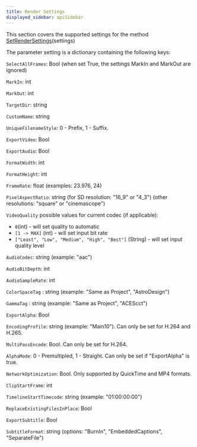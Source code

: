 ```yaml
---
title: Render Settings
displayed_sidebar: apiSidebar
---
```


This section covers the supported settings for the method [SetRenderSettings](https://www.notion.so/SetRenderSettings-settings-fc22f5fc5d0f40de8b0dfd45dd8bdd4b?pvs=21)(settings)

The parameter setting is a dictionary containing the following keys:

`SelectAllFrames`: Bool (when set True, the settings MarkIn and MarkOut are ignored)

`MarkIn`: int

`MarkOut`: int

`TargetDir`: string

`CustomName`: string

`UniqueFilenameStyle`: 0 - Prefix, 1 - Suffix.

`ExportVideo`: Bool

`ExportAudio`: Bool

`FormatWidth`: int

`FormatHeight`: int

`FrameRate`: float (examples: 23.976, 24)

`PixelAspectRatio`: string (for SD resolution: "16_9" or "4_3") (other resolutions: "square" or "cinemascope")

`VideoQuality` possible values for current codec (if applicable):

- `0`(int) - will set quality to automatic
- `[1 -> MAX]` (int) - will set input bit rate
- `["Least", "Low", "Medium", "High", "Best"]` (String) - will set input quality level

`AudioCodec`: string (example: "aac")

`AudioBitDepth`: int

`AudioSampleRate`: int

`ColorSpaceTag` : string (example: "Same as Project", "AstroDesign")

`GammaTag` : string (example: "Same as Project", "ACEScct")

`ExportAlpha`: Bool

`EncodingProfile`: string (example: "Main10"). Can only be set for H.264 and H.265.

`MultiPassEncode`: Bool. Can only be set for H.264.

`AlphaMode`: 0 - Premultipled, 1 - Straight. Can only be set if "ExportAlpha" is true.

`NetworkOptimization`: Bool. Only supported by QuickTime and MP4 formats.

`ClipStartFrame`: int

`TimelineStartTimecode`: string (example: "01:00:00:00")

`ReplaceExistingFilesInPlace`: Bool

`ExportSubtitle`: Bool

`SubtitleFormat`: string (options: "BurnIn", "EmbeddedCaptions", "SeparateFile")